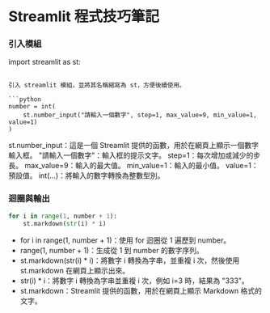 # Streamlit 程式技巧筆記

### 引入模組

import streamlit as st:

```

引入 streamlit 模組，並將其名稱縮寫為 st，方便後續使用。

```python
number = int(
    st.number_input("請輸入一個數字", step=1, max_value=9, min_value=1, value=1)
)
```

st.number_input：這是一個 Streamlit 提供的函數，用於在網頁上顯示一個數字輸入框。
"請輸入一個數字"：輸入框的提示文字。
step=1：每次增加或減少的步長。
max_value=9：輸入的最大值。
min_value=1：輸入的最小值。
value=1：預設值。
int(...)：將輸入的數字轉換為整數型別。

### 迴圈與輸出

```python
for i in range(1, number + 1):
    st.markdown(str(i) * i)
```

- for i in range(1, number + 1)：使用 for 迴圈從 1 遍歷到 number。
- range(1, number + 1)：生成從 1 到 number 的數字序列。
- st.markdown(str(i) * i)：將數字 i 轉換為字串，並重複 i 次，然後使用 st.markdown 在網頁上顯示出來。
- str(i) * i：將數字 i 轉換為字串並重複 i 次，例如 i=3 時，結果為 "333"。
- st.markdown：Streamlit 提供的函數，用於在網頁上顯示 Markdown 格式的文字。

